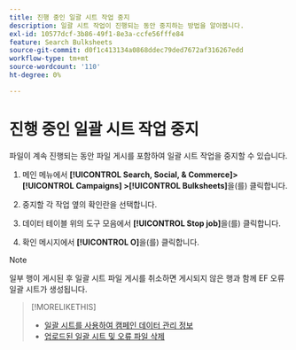 ```yaml
---
title: 진행 중인 일괄 시트 작업 중지
description: 일괄 시트 작업이 진행되는 동안 중지하는 방법을 알아봅니다.
exl-id: 10577dcf-3b86-49f1-8e3a-ccfe56fffe84
feature: Search Bulksheets
source-git-commit: d0f1c413134a0868ddec79ded7672af316267edd
workflow-type: tm+mt
source-wordcount: '110'
ht-degree: 0%

---
```


# 진행 중인 일괄 시트 작업 중지

파일이 계속 진행되는 동안 파일 게시를 포함하여 일괄 시트 작업을 중지할 수 있습니다.

1. 메인 메뉴에서 **[!UICONTROL Search, Social, & Commerce]> [!UICONTROL Campaigns] >[!UICONTROL Bulksheets]**&#x200B;을(를) 클릭합니다.

1. 중지할 각 작업 옆의 확인란을 선택합니다.

1. 데이터 테이블 위의 도구 모음에서 **[!UICONTROL Stop job]**&#x200B;을(를) 클릭합니다.

1. 확인 메시지에서 **[!UICONTROL O]**&#x200B;을(를) 클릭합니다.

>[!NOTE]
>
>일부 행이 게시된 후 일괄 시트 파일 게시를 취소하면 게시되지 않은 행과 함께 EF 오류 일괄 시트가 생성됩니다.

>[!MORELIKETHIS]
>
>* [일괄 시트를 사용하여 캠페인 데이터 관리 정보](bulksheet-about.md)
>* [업로드된 일괄 시트 및 오류 파일 삭제](bulksheet-delete.md)
